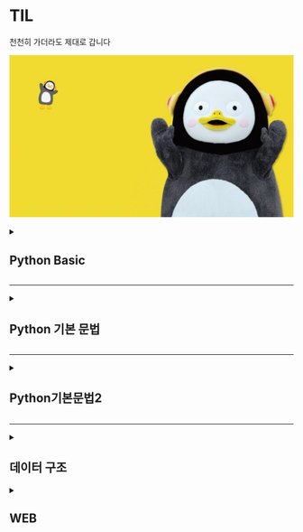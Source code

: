 # TIL
천천히 가더라도 제대로 갑니다

![펭하](/Git%20basic/img/ps.jpg)

<details>
  <summary> <h2>Python Basic</h2>  </summary>
<div markdown="1">
  
1) Python 특징
  
    * 인터프리터 언어 -> 컴파일러 언어에 비해 상대적으로 속도는 느리지만 프로그래밍이 용이함
    * 타 언어에 비해 문법이 간결하고 유연
  
2) 객체 지향 프로그래밍
  
  -> 프로그래밍에는 객체지향과 절차 지향 프로그래밍이 존재함.
  
     일반적으로 실생활에 쓰는 모든 것을 객체라고 하며, 객체지향 프로그래밍이란
     프로그램에 필요한 객체를 파악하고, 각각의 객체들의 역할이 무엇인지 정의하여 객체들 간의 
     상호작용을 통해 프로그램을 만드는 것.
  
     객체(Object)는 클래스라는 틀에서 생겨난 실체(Instance)임
  
     객체지향 프로그램은 객체와 객체간의 연결로 이루어져있으며, 객체 안에 자료구조와 알고리즘 있음.

   * 객체 지향 vs 절차 지향 프로그래밍
  
    -> 객체 지향 : 누가 어떤 일을 할 것 인가?
         * 대형 프로그래밍은 많은 기능을 수반하므로 객체 지향에 적합

       절차 지향 : 어떤 절차를 통해 일을 할 것 인가?
         * 소형 프로그래밍의 경우 적은 기능을 수반하므로 프로그래밍이 용이한 절차 지향이 적합

   * 객체지향 프로그래밍 특징
  
    1. 추상화
      * 객체들의 공통적 특징을 도출하는 것
      * 객체 지향적 관점에서는 클래스를 정의하는 것 : 추상화
  
    2. 캡슐화 
      * 구현되는 부분을 외부에 드러내지 않도록 정보를 은닉
      * 객체가 독립적 역할을 할 수 있도록 데이터와 기능을 하나로 묶어 관리
      * 외부와 상호작용할 때 메소드를 활용
  
    3. 상속성
      * 하나의 클래스가 가진 특성을 다른 클래스가 그대로 물려받을 수 있음
      * 이미 작성된 클래스를 받아 새로운 클래스를 생성
      * 기존 코드를 재활용하여 생산력 향상
  
    4. 다형성
      * 약간 다른 방법으로 동작하는 함수를 동일한 이름으로 호출
      * 동일한 명령의 해석을 연결된 객체에 의존
      * 오버라이딩(Overriding) : 부모클래스의 메소드와 같은 이름을 사용하며 매개변수도 같되 내부 소스를 재정의하는 것
      * 오버로딩(Overloading) : 같은 이름의 함수를 여러 개 정의한 후 매개변수를 다르게 하여 같은 이름을 경우에 따라 호출하여 사용하는 것
  
    5. 동적바인딩
      * 함수를 호출하면 동적 바인딩을 통해 파생 클래스에 오버라이딩된 함수가 실행
      * 프로그래밍의 유연성을 높여주며 파생 클래스에서 재정의한 함수의 호출을 보장

  -> 객체 지향 프로그래밍의 장점
  
    1. 소프트웨어 생산성 향상
    2. 현실 세계에 대한 모델링 용이
    3. 보안성 향상

  -> 객체 지향 프로그래밍의 단점
  
    1. 느린 실행 속도 (캡슐화와 격리구조 때문에 절차지향에 비해 느림)
    2. 객체지향에서는 모든 것을 객체로 생각하므로 메모리와 연산에 비용 소모
    3. 설계 시 작은 규모의 프로젝트의 경우 절차지향에 비해 복잡

</div>
</details>
<hr>
<details>
<summary><h2> Python 기본 문법 </h2></summary>
<div markdown="1">
1. 들여쓰기(Space Sensitive)
  
      -  문장을 구분할 때, 중괄호대신 들여쓰기 사용
         들여쓰기는 4칸 띄우기 혹은 Tap
         Tap과 4칸 띄워쓰기 혼용금지, 한가지 종류로만 사용
         원칙적으로는 공백(빈칸)을 권장
    
2. 주석 (Comment)
  
  -  코드를 보다 이해하기 쉽게하여 분석 및 수정이 용이
     주석은 코드에 영향을 줒 않으며, 개발 간 편의를 위해 사용
  
    한줄 주석 : #
    여러줄 주석 : ''' ~~ '''
    주석 단축키 : 컨트롤 + /

  
3. 변수(Variable)
  
  -> 데이터를 저장하기 위해 사용
     변수를 사용하면 복잡한 값을 쉽게 사용할 수 있음
     동일 변수에 다른 데이터를 언제든 할당(저장) 가능

    변수의 할당 => 변수(Variable) = 값 (Value)

    각 변수의 값을 바꿔서 저장 -> pythonic한 방법 => x, y = y, x

    식별자
  
      변수 이름 규칙
       1. 식별자의 이름은 영문 알파벳 , 언더스코어(_) , 숫자로 구성
       2. 첫 글자에 숫자가 올 수 없음
       3. 길이 제한이 없고 대소문자를 구분
       4. 파이썬에 미리 예약된 예약어는 사용 불가
       5. 내장 함수나 모듈 등의 이름도 사용하지 않아야 함

4. 연산자
  
  기본적인 사칙연산에 사용
  
      + : 덧셈
      - : 뺄셈
      * : 곱셈
      / : 나눗셈
      // : 몫
      ** : 제곱
      % : 나머지

5. 자료형 
  
  -- Python에서 사용할 수 있는 데이터의 Type

     (Data Type)  _ Boolean Type    _ Int
                 |                 |
                 |_ Numeric Type __|_ Float
                 |                 |
                 |_ String Type    |_ Complex

  1) Numeric Type (수치형 자료형)
  
    ㄱ) Int (정수)
        -> 진수표현 가능 (2진수 : 0b, 8진수 : 0o , 16진수 : 0x )
  
    ㄴ) Float (실수 자료형)
  
        -> 실수의 값을 처리할 때 의도하지 않은 값이 나올 수 있음
        (3.2 - 3.1 = 0.100000000000009)

        -> 부동소수점 때문 (Floating point rounding error)
  
         * 컴퓨터는 2진수를 사용하여 10진수 0.1은 2진수로 표현하면 01.00011001100110.... 으로
         * 무한대로 반복, 무한대 숫자를 그대로 저장할 수 없어 근사값만 표시
         * 매우 작은 수를 이용하여 비교하거나 math 모듈을 이용하여 해결 가능

  2) String Type (문자열 자료형)
    -- 모든 문자는 Str tpye
       작은 따옴표 ' 또는 큰 따옴표 " 를 이용하여 표기
       '우리는 "하나"' 또는 "우리는 '하나'" 와 같이 중첩하여 사용 가능

    * Escape sequence
      역슬래시 \ 뒤에 특정 문자가 와서 기능을 하는 문자
        \n : 줄바꿈
        \t : 탭
        \r : 캐리지 리턴
        \0 : null
        \\ : \
        \' : '
        \" : "

    * 문자열 연산
      "A" + "B" = "AB"
      "A" * 3 = "AAA"

    * f-string : print(f'Hello, {name}! 성적은 {score}')
        -> name = A , score = 80 일 때, 츨력값은 Hello, A! 성적은 80

  3) None
    -- 값이 없음을 표현하기 위해 None 타입 존재
       일반적으로 반환 값이 없는 함수에서 사용하기도 함

  4) Boolean 
    -- True 와 False를 값으로 가지며 참과 거짓을 표현

    * 비교 연산자
      < , > : 초과, 미만
      <=, >= : 이상, 이하
      == : 동일
      != : 같지 않음
      is : 객체 아이덴티티 (OPP)
      is not : 객체 아이덴티티가 아닌 경우 

    * 논리 연산자
      and = 둘 모두 True일 때, True
      or = 둘 중 하나만 True 면 True
      Not = True -> False , False -> True
      -> not, and, or 순으로 우선순위가 높음

    * Falsy : False는 아니지만 False로 취급되는 값
      -> 0, 0.0 , () , [], {}, None, ""

6. 컨테이너
        
  -- 여러 개의 값을 담을 수 있는 객체, 서로 다른 자료형을 저장할 수 있음
     컨테이너는 순서가 있는 Ordered Data 와 순서가 없는 Unordered Data로 구분
     (순서가 있다 = 정렬되어 있다는 의미는 아님)

    컨테이너 분류                        __ 리스트
                                       |
                 __ 시퀀스형 (순서 o) __|__ 튜플
                |                      |
    Container   |                      |__ 레인지
                |
                |__ 비시퀀스형 (순서 x) ____ 세트
                                        |
                                        |__ 딕셔너리

  1) 시퀀스형
        
    ㄱ) 리스트 : 여러 개의 값을 순서가 있는 구조로 저장하고싶을 때 사용
        -> 어떤 자료형도 저장 가능, 생성된 후 내용 변경 가능
           인덱스를 이용해 데이터에 접근 가능
    ㄴ) 튜플 : 여러 개의 값을 순서가 있는 구조로 저장하고 싶을 때 사용
        -> 리스트와 달리 담고 있는 값은 변경 불가능, 인덱스로 접근은 가능
           단일 항목의 경우 : 하나의 항목으로 구성된 튜플은 생성 시 값 뒤에 쉼표를 붙임
           복수 항목의 경우 : 마지막에 쉼표는 없어도 되지만, 넣는 것을 권장
           튜플 대입 -> x,y = 1, 2 라는 변수 선언은 실제로는 튜플로 처리
                       x,y = (1, 2)
    ㄷ) 레인지 : 숫자의 시퀀스를 나타내기 위해 사용, 주로 반복문과 함께 사용
        -> range(n) : 0~ n-1 까지의 숫자
           range(n,m) : n ~ m-1 까지의 숫자
           range(n, m, s) : n ~ m-1 까지 s씩 증가

    * 슬라이싱 연산자 : 시퀀스를 특정 단위로 슬라이싱 가능
        
      * 인덱스와 콜론을 사용하여 문자열의 특정 부분만 잘라낼 수 있음
      * 리스트, 튜플, range, 문자열에 사용가능
      * [n : m] -> n번쨰 ~ m-1 번째
      * [n : m : k] -> n ~ m-1 까지 k간격으로 슬라이싱

  2) 비시퀀스형
        
    ㄱ) 셋 : 중복되는 요소 없이, 순서에 상관없는 데이터의 묶음
             순서가 없으므로 인덱스를 통한 접근 불가능
             수학에서 집합을 표현한 컨데이너
             담고있는 요소를 삽입, 변경, 삭제 가능 (mutable 자료형)
        * 셋 연산자 
          * | : 합집합
          * & : 교집협
          * - : 차집합
          * ^ : 대칭차집합 
    ㄴ) 딕셔너리 : 키 - 값 (key - value) 쌍으로 이루어진 자료형
        key 는 변경 불가능한 (immutable) 자료형만 활용 가능
        * string, integer, float, boolean, tuple, range
        value 는 모든 데이터 사용 가능

7. 형변환
        
  -> 파이썬에서 데이터 형태는 서로 변환할 수 있음
        
    1) 암시적 형변환 : 사용자가 의도하지 않고 파이썬 내부적으로 자료형을 변환 (bool, int, float)
    2) 명시적 형변환 : 사용자가 특정 함수를 활용하여 의도적으로 자료형을 변환 (int, float, str )

</div>
</details>

<hr>

<details>
<summary><h2>Python기본문법2</h2></summary>
<div markdown="1">
1. 제어문
 -> 특정 상황에 따라 코드를 선택적으로 실행하거나 반복 실행하기 위해 사용
  제어문은 순서도(Flowchart)로 표현 가능

 1) 조건문
  
    참/ 거짓에 따라 분기가 나뉨
    
      if 조건 == True:
        분기 1
      else:
        분기 2

    ㄱ) 복수 조건문
      복수의 조건문은 elif를 이용해서 표현
      
        if 조건:
            분기 1
        elif 조건:
            분기 2
        elif 조건:
            분기 3
        else:
            분기 4

    ㄴ) 중첩 조건문
      조건문 안데 다른 조건문을 중첩해서 사용할 수 있음
      
        if 조건:
            if 조건:
                분기 1-1
            else:
                분기 1-2
        eles:
            분기 2

    ㄷ) 조건 표현식
  
      조건에 따라 값을 정할 때 활용
      삼항 연산자로도 불림
  
      'true인 경우 값 if 조건 else false인 경우 값'
  
        ex) X= A
        Y = A if type(X)==int else Y = B
        => Y = B

 2) 반복문
  
    특정 조건을 만족할 때까지 반복
  
    ㄱ) while문 : 종료 조건에 해당하는 코드를 통해 종료
  
    ㄴ) for문 : 반복 가능한 객체롤 모두 순회하면 자동 종료
  
      -> break, continue, for-else 등을 통해 제어 가능
  
      *List Comprehension : 표현식과 제어문을 통해 리스트를 간결하게 생성
          ex) [code for 변수 in iterable if 조건식]
    
    ㄷ) 반복문 제어

      * break : 반복문을 종료
      * continue : 이후 코드 블록은 수행하지 않고 다음 반복을 수행
      * for-else : 끝까지 반복문을 실행한 후 else문 실행
        (break를 통해 중간에 종료되면 else문은 실행되지 않음)
      * pass : 아무것도 하지 않음

2. 함수
   
   -> 함수는 Decomposition(분해), Abstracion(추상화)가 가장 큰 키워드
     Decomposition : 기능을 분해하고 재사용 가능하게 하기
     Abstraction : 복잡한 내부 정보를 모르더라도 사용 가능하게 하기
  
1) 함수의 종류
   
   * 내장함수 : 파이썬에 기본 내장된 함수
   * 외장함수 : import문을 통해 외부 라이브러리에서 불러온 함수
   * 사용자 정의 함수 : 사용자가 직접 만든 함수               

2) 함수의 정의
   
   * 함수(Function)
   - 특정한 기능을 하는 코드의 조각
   
   - 특정 코드를 매번 다시 작성하지 않고 필요시에만 호출하여 간편하게 사용
   * 기본 구조
  
       def name(data, parameters):
       ```
       ```
       return answer
   
   * 선언과 호출 (define & call)
  
   - 함수의 선언은 def 키워드를 활용함
   - 들여쓰기를 통해 Function body를 작성
   - 함수는 parameter를 넘겨줄 수 있음
   - 함수는 동작후에 return을 통해 결괏값을 전달함

3) 함수의 결과값(Outout)
   
   *Void function
    명시적인 return 값이 없는 경우, None을 반환하고 종료
   
   *Value returning function
    함수 실행 후, return문을 통해 값 반환
    return을 하게 되면, 값 반환 후 함수가 바로 종료
   
   *print vs return
    print함수와 return의 차이점
    -> print를 사용하면 호출될 때마다 값이 출력됨(주로 테스트를 위해 사용)
    -> 데이터 처리를 위해서는 return 사용

4) 함수의 입력(Input)
   
   *Parameter 와 Argument
   
   - Parameter : 함수를 정의할 때, 함수 내부에서 사용되는 변수
   - Argument : 함수를 호출할 때, 넣어주는 값
     ->함수 호출 시 함수의 parameter를 통해 전달되는 값
       Argument는 소괄호 안에 할당 func_name(argument)
     * 필수 Argument : 반드시 전달되어야 하는 argument
     * 선택 Argument : 값을 전달하지 않아도 되는 경우는 기본값이 전달
       Argument는 위치에 따라, 직접 값을 지정하여, default 값을 미리 지정해서 사용

5) 가변인자 (*args)
   
   *가변인자 : 여러 개의 Positional Argument를 하나의 필수 parameter로 받아서 사용
    -> 몇 개의 Positional Argument를 받을지 모르는 함수를 정의할 때 유용
   
   패킹, 언패킹

     -> 패킹 : 여러 개의 데이터를 묶어서 변수에 할당하는 것
  
     -> 언패킹 : 시퀀스 속의 요소들을 여러 개의 변수에 나누어 할당하는 것
  
     -> 언패킹시 변수의 개수와 할당하고자 하는 요소의 갯수가 동일해야함
  
     -> 언패킹시 왼쪽의 변수에 * 를 붙이면 할당하고 남은 요소를 리스트에 담을 수 있음
  
     *는 스퀀스 언패킹 연산자라고도 불리며, 말 그대로 시퀀스를 풀어 헤치는 연산자

6) 가변 키워드 인자 (**kwargs)
   
   * 몇 개의 키워드 인자를 받을지 모르는 함수를 정의할 때 유용
   * **kwargs는 딕셔너리로 묶여 처리되며, parameter에 **를 붙여 표현
</div>
</details>
<hr>
<details>
<summary><h2>데이터 구조</h2></summary>
<div markdown="1">
1. 데이터 구조 활용
    데이터 구조를 활용하기 위해서는 메서드(method)를 활용
    * 메서도는 클래스 내부에 정의한 함수, 사실상 함수 동일

2. 데이터 구조
    1) 순서가 있는 데이터 구조
        
        ㄱ) 문자열(String Type)
            
            *문자들의 나열 (모든 문자는 str타입)
            *문자열은 작은 따옴표나 큰따옴표를 활용하여 표기
            *문자열을 묶을 때 동일한 문장부호를 활용
            *PEP8에서는 소스코드 내에서 하나의 문장부호를 선택하여 유지하도록 함
        
            i) 문자열 조회/탐색 및 검증 메서드

                *S.find(x) : x의 첫번쨰 위치, 없으면 -1 반환
                *S.index(x) : x의 첫번쨰 위치, 없으면 에러
                *S.isalpha() : 알파벳 문자 여부
                *S.isupper() : 대문자 여부
                *S.islower() : 소문자 여부
                *S.istitle() : 타이틀 형식 여부
            
            ii) 문자열 변경 메서드

                *S.replace(old,new[,count]) : 바꿀 대상 글자를 새로운 글자로 바꿔서 반환
                *S.strip() : 공백이나 특정 문자를 제거
                *S.split() : 공백이나 특정 문자를 기준으로 분리
                *S.capitalize() : 가장 첫번쨰 글자를 대문자로 변경
                *S.title() : 문자열 내 띄워쓰기 기준으로 각 단어의 첫번재 글자는 대문자, 나머지는 소문자
                *S.upper() : 모두 대문자로
                *S.lower() : 모두 소문자로
                *S.swapcase() : 대 , 소문자 서로 변경

            iii) 문자열은 immutable 이지만 새로운 문자열을 생성해서 문자열을 변경

        2) 리스트 자료형 (List)

            리스트는 여러개의 값을 순서가 있는 구조로 저장하고 싶을 떄 사용

            i) 리스트의 생성과 접근
                리시트는 대괄호 또는 list()로 생성
            
            ii) 리스트메서드
                
                l.append(x) : 리스트 마지막에 x 추가
                l.insert(i,x) : 리스트 인덱스 i에 x를 삽입
                l.remove(x) : 리스트 가장 왼쪽에 있는 항목 x를 제거
                l.pop() : 리스트 가장 오른쪽에 있는 마지막 항목 반환 후 제거
                l.extend(m) : 순회형 m의 모든 항목들의 리스트 끝에 추가
                l.index(x, start, end) : 리스트에 있는 항목 중 가장 왼쪽에 있는 항목 x의 인덱스를 반환
                l.reverse() : 리스트를 거꾸로 정렬
                l.sort() : 리스트 정렬
                l.count(x) : 리스트에서 x가 몇개 존재하는지 반환

        3) 튜플 (Tuple)

            여러 개의 값을 순서가 있는 구조로 저장
            (리스트와 차이점 : 생성 후 담고 있는 값 변경 불가)

            i) 튜플 메서드 : 리스트 메서드와 거의 대부분 일치

        4)연산자
            
            Membership 연산자
                멤버십 연산자 in을 통해 특정 요소가 속해 있는지 여부를 확인
            Sequence type 연산자
                산술 연산자 + : 시퀀스 간의 연결
                반복 연산자 * : 시퀀스를 반복

    2. 순서가 없는 데이터 구조

        1) 셋(Set)

            Set이란 중복되는 요소 없이, 순서에 상관없는 데이터들의 묶음
                중복허용하지 않음, 인덱스로 접근 불가

            i) Set 메서드

                s.copy() : 셋의 얕은 복사본을 반환
                s.add(x) : 항목x가 셋 s에 없다면 추가
                s.pop() : 셋 s에서 랜덤하게 항목을 반환하고, 해당 항목을 제거 (set이 비어있으면 keyerror)
                s.remove(s) : 항목 x를 셋s에서 삭제, 항목 존재하지 않으면 key error
                s.discard(x) : 항목 x가 셋 s에 있는 경우, 항목 x를 셋 s에서 삭제
                s.update(t) : 셋 t에 있는 모든 항목 중 셋 s에 없는 항목을 추가
                s.clear() : 모든 항목을 제거
                s.isdisjoint(t) : 셋 s가 셋 t의 서로 같은 항목을 하나라도 갖고 있지 않으면 true 반환
                s.issubset(t) : 셋 s가 셋t의 하위 셋인 경우, True
                s.issuperset(t) : 셋 s가 셋 t의 상위 셋인 경우, True        
        
        2) 딕셔너리 (Dictionary)

            키-값 쌍으로 이루어진 자료형
            Dictionary의 키는 변경 불가능한 데이터만 활용 가능

                i) Dictionary 메서드

                    d.clear() : 모든 항목을 제거
                    d.copy() : 딕셔너리의 d의 얕은 복사본을 반환
                    d.keys() : 딕셔너리 d의 모든 키를 담은 뷰를 반환
                    d.values() : 딕셔너리 d의 모든 값을 담은 뷰를 반환
                    d.items() : 딕셔너리 d의 모든 키-값 쌍을 담은 뷰를 반환
                    d.get(k) : 키 k의 값을 반환, 없으면 None
                    d.get(k,v) : 키 k의 값을 반환, 없으면 v
                    d.pop(k) : 키 k의 값을 반환, 키 k인 항목을 딕셔너리 d에서 삭제,
                               키가 없으면 keyerror
                    d.pop(k,v) : 키 k의 값을 반환하고 k인 항목을 딕셔너리 d에서 삭제
                               키 k가 딕셔너리 d에 없을 경우 v 반환
                    d.update() : 딕셔너리 d의 값을 매핑하여 업데이트

3. 얕은 복사와 깊은 복사
    
    1) 할당
        
        대입 연산자(=)
        -> 해당 주소의 일부 값을 변경하는 경우 이를 참조하는 모든 변수에 영향

    2) 얕은 복사

        Slice 연산자를 활용하여 같은 원소를 가진 리스트지만 연산된 결과를 복사
    
    3) 깊은 복사
        
        -> 원본과 복사본이 전혀 다른 개체가 됨

</div>
</details>

<details>
  <summary> <h2>WEB</h2>  </summary>
<div markdown="1">
  
1) WEB 구성요소
  
    * HTML => 구조
    * CSS => 표현
    * Javascript => 동작

2) WEB 사이트와 브라우저
  
  -> 웹 사이트는 브라우저를 통해 동작함, 브라우저마다 동작이 달라 문제가 생기는 경우가 많음
   => 해결책으로 웹 표준이 등장

3) HTML
  
    -> HTML : Hyper Text Markup Language
         * Hyper Text = 참조를 통해 사용자가 한 문서에서 다른 문서로 즉시 접근할 수 있는 텍스트
         * Markup Language = 태그 등을 이용하여 문서나 데이터의 구조를 명시하는 언어
       
       
       HTML 기본 구조
         * HTML : 문서의 최상위(root) 요소
         * HEAD : 문서 메타데이터 요서
             문서 제목, 인코딩, 스타일, 외부 파일 로딩 등
             일반적으로 브라우저에  나타나지 않는 내용
         * BODY : 문서 본문 요소
             실제 화면 구성과 관련된 내용

       head 예시
         <title> : 브라우저 상단 타이틀
         <meta> : 문서 레벨 메타데이터 요소
         <link> : 외부 리소스 연결 요소 (CSS파일, favicon 등)
         <script> : 스크립트 요소 (Javascript파일/ 코드)
         <style> : CSS 직접 작성

    -> 요소(element)
         * HTML 요소는 시작 태그와 종료 태그 그리고 태그 사이에 위치한 내용으로 구성
            요소는 태그로 컨텐츠를 감싸는 것으로 그 정보의 성격과 의미를 정의
            내용이 없는 태그도 존재 (br, hr, img, input, link, meta)
         * 요소는 중첩될 수 있음
            요소의 중첩을 통해 하나의 문서를 구조화
            여는 태그와 닫는 태그의 쌍을 잘 확인해야함
                오류를 반환하는 것이 아닌 그냥 레이아웃이 깨진 상태로 출력되기 때문에, 디버깅이 힘들어 짐

    -> 속성(attribute)
         * 속성을 통해 태그의 부가적인 정보를 설정할 수 있음
         * 요소는 속성을 가질 수 있으며, 경로나 크기와 같은 추가적인 정보를 제공
         * 요소의 시작 태그에 작성하며 보통 이름과 값이 하나의 쌍으로 존재
         * 태그와 상관없이 상요 가능한 속성(HTML Global Attribute)들도 있음

        HTML Global Attribute
          * 모든 HTML요소가 공통으롷 사용할 수 있는 대표적인 속성 (몇몇 요소에는 아무 효과가 없을 수 있음)
            ID : 문서 전체에서 유일한 고유 식별자 지정
            class : 공백으로 구분된 해당 요소의 클래스의 목록 (CSS, JS에서 요소를 선택하거나 접근)
            data-* : 페이지에 개인 사용자 정의 데이터를 저장하기 위해 사용
            style : inline 스타일
            title : 요소에 대한 추가 정보 지정
            tabindex : 요소의 탭 순서
    
    -> 시맨틱 태그
         * HTML 태그가 특정 목적, 역할 및 의미적 가치를 가지는 것
            예를 들엉 H1태그는 '이 페이지에서 최상위 제목' 인 텍스트를 감싸는 역할을 나타냄
         * Non semantic 요소로는 div, span등이 있으며, a, form, table 태그들도 시맨틱 태그로 볼 수 있음
         * HTML5에서는 기존에 단순히 콘텐츠의 구획을 나타내기 위해 사용한 div 태그를 대체하여 사용하기 위해 의미론적 요소를 담은 태그들이 추가됨
         * 대표적인 시맨틱 태그 목록
            * header : 문서 전체나 섹션의 헤더
            * nav : 네비게이션
            * aside : 사이드에 위치한 공간, 메인 콘텐츠와 관련성이 적은 콘텐츠
            * section : 문서의 일반적인 구분, 컨텐츠의 그룹을 표현
            * article : 문서, 페이지, 사이트 안에서 독립적으로 구분되는 영역
            * footer : 문서 전체나 섹션의 푸터(마지막 부분)

        *시멘틱 태그를 사용해야하는 이유
            의미론적 마크업
                개발자 및 사용자 뿐만 아니라 검색엔진 등에 의미있는 정보의 그룹을 태그로 표현
                단순히 구역을 나누는 것 뿐만 아니라 '의미'를 가지는 태그들을 활용하기 위한 노력
                요소의 의미가 명확해지기 때문에 코드의 가독성을 높이고 유지보수를 쉽게 함
                검색 엔진 최적화를 위해서 메타태그, 시맨틱 태그 등을 통한 마크업을 효과적으로 활용해야함

    -> 텍스트로 작성된 코드가 랜더링을 통해 사용자가 볼 수 있는 웹사이트로 바뀜

    -> DOM(Document Object Model) 트리
        * 텍스트 파일인 HTML 문서를 브라우저에서 랜더링하기 위한 구조
            HTML 문서에 대한 모델을 구성
            HTML 문서 내의 각 요소에 접근 / 수정에 필요한 프로퍼티와 메서드를 제공함

    -> HTML 문서 구조화
        인사인 요소는 글자처럼 취급
        블록 요소는 한 줄 모두 사용

        텍스트 요소
            <a></a> href 속성을 활용하여 다른 url로 연결하는 하이퍼링크 생성
            <b></b> 굵은 글씨 요소
            <strong></strong> 중요한 강조하고자 하는 요소 (보통 굵은 글씨로 표현)
            <br></br> 텍스트 내에 줄 바꿈 생성
            <i></i> 기울임 글씨 요소
            <em></em> 중요한 강조하고자 하는 요소 (보통 기울임 글씨로 표현)
            <img> src 속성을 활용하여 이미지 표현
            <span></span> 의미없는 인라인 컨테이너

        그룹 컨텐츠
            <p></p> 하나의 문단
            <hr> 문단 레벨 요소에서의 제의 분리, 수평선으로 표현됨
            <ol></ol> 순서가 있는 리스트
            <ul></ul> 순서가 없는 리스트
            <pre></pre> HTML에 작성한 내용을 그대로 표현, 보통 고정폭 글꼴이 사용되고 공백 문자를 유지
            <blockquote></blockquote> 텍스트가 긴 인용문, 주로 들여쓰기를 한 것으로 표현됨
            <div></div> 의미 없는 블록 레벨 컨테이너
        
        form : <form>은 정보를 서버에 제출하기 위해 사용하는 태그
        <form> 기본 속성
            action : form을 처리할 서버의 url (데이터를 보낼 곳)
            method : 사용할 HTTP 메서드 (GET 또는 POST)
            enctype : method가 post인 경우 데이터의 유형
                application/x-www-form-urlencoded : 기본값
                multipart/form-data : 파일 전송 시 (input type이 file인 경우)
        
        input : 다양한 타입을 가지는 입력 데이터 유형과 위젯이 제공됨
        <input> 대표 속성
            name : form control에 적용되는 이름 (이름 / 값 페어로 전송됨)
            value : form control에 적용되는 값 (이름 / 값 페어로 전송됨)
            required, readonly, autofocus 등등
        input label : label을 클릭하여 input 자체의 초점을 맞추거나 활성화 시킬 수 있음
            사용자는 선택할 수 있는 영역이 늘어나 웹 / 모바일 환경에서 편하게 사용할 수 있음
            label과 input 입력의 관계가 시각적 뿐만 아니라 화면리더기에서도 label을 읽어
            쉽게 내용을 확인할 수 있도록 함
        <input>에 id 속성을, <label>에는 for 속성을 활용하여 상호 연관을 시킴
        input 유형 - 일반
            *일반적으로 입력을 받기 위하여 제공되며 타입별로 HTML 기본 검증 혹은 추가 속성을 활용할 수 있음
                *text : 일반 텍스트 입력
                *password : 입력 시 값이 보이지 않고 문자를 특수기호(*)로 표현
                *email : 이메일 형식이 아닌 경우 form 제출 불가
                *number : min, max, step 속성을 활용하여 숫자 범위 설정 가능
                *file : accept 속성을 황용하여 파일 타입 지정 가능
        일반적으로 label 태그와 함께 사용하여 선택 항목을 작성함
        동일 항목에 대하여는 name을 지정하고 선택된 항목에 대한 value를 지정해야 함

4) CSS

    -> 스타일을 지정하기 위한 언어
        *CSS 구문은 선택자를 통해 스타일을 지정할 HTML 요소를 선택
        *중괄호 안에서는 속성과 값, 하나의 쌍으로 이루어진 선언을 진행
        *각 쌍은 선택한 요소의 속성, 속성에 부여할 값을 의미
            속성 : 어떤 스타일 기능을 변경할 지 결정
            값 : 어떻게 스타일 기능을 변경할 지 결정

    -> CSS 정의 방법
        *인라인
            인라인을 쓰게 되면 실수가 잦아짐 (중복 발생, 찾기 힘들어짐)
        *내부참조
            내부 참조를 쓰게 되면 코드가 너무 길어짐
        *외부참조 (분리된 CSS파일)
            가장 많이 쓰는 방식 
    
    -> CSS 선택자
        *선택자 유형
            기본 선택자
                전체 선택자, 요소 선택자
                클래스 선택자, 아이디 선택자, 속성 선택자
            결합자
                자손 결합자, 자식 결합자
                일반 형제 결합자, 인접 형제 결합자
            의사 클래스/요소
                링크. 동적 의사 클래스
                구조적 의사 클래스, 기타 의사 클래스, 의사 엘리먼트, 속성 선택자
            요소 선택자
                HTML 태그를 직접 선택
            클래스 선택자
                마침표 문자로 시작하며, 해당 클래스가 적용된 항목을 선택
            아이디(ID) 선택자
                # 문자로 시작, 해당 아이디가 적용된 항목을 선택
                일반적으로 하나의 문서에 1번만 사용
                여러 번 사용해도 동작하지만, 단일 ID를 사용하는 것을 권장
            
    -> CSS 적용 우선순위
        CSS 우선순위를 아래오 ㅏ같이 그룹을 지어볼 수 있다.
            1. 중요도(Important)
                !Important
            2. 우선순위(Specificity)
                인라인 > id > class, 속성, psuedo-class > 요소, pseudo-element
            3. CSS 파일 로딩 순서

    -> CSS 상속
        CSS는 상속을 통해 부모 요소의 속성을 자식에게 상속한다.
            속성중에는 상속이 되는 것과 되지 않는 것들이 있다.
            상속 되는 것 : Text 관련 요소 (font, color, text-align), opacity, visibility 등
            상속 되지 않는 것 : Box model 관련 요소 (width, height, margin, padding, border, box-sizing, display), Position 관련 요소(position,top/right/bottom 등)
    
    -> CSS 기본 스타일
        px(픽셀) : 모니터 해상도의 한 화소인 '픽셀' 기준
                   픽셀의 크기는 변하지 않기 때문에 고정적인 단위
        % : 백분율 단위, 가변적인 레이아웃에서 자주 사용
        em : 상속의 영향을 받음, 배수 단위, 요소에 지정된 사이즈에 상대적인 사이즈를 가짐
        rem : 상속의 영향을 받지 않음, 최상위 요소의 사이즈를 기준으로 배수 단위를 가짐

    -> 크기 단위
        px : 브라우저의 크기를 변경해도 그대로 유지됨
        vw : 브라우저의 크기에 따라 크기가 변함

    -> 색상 단위
        색상 키워드 (대소문자를 구분하지 않음, res,blue,black과 같은 특정 색을 직접 글자로 나타냄)
        RGB 색상 (16진수 표기법 혹은 함수형 표기법을 사용해서 특정 색을 표현하는 방식)
        HSL 색상 (색상, 채도, 명도를 통해 특정 색을 표현하는 방식)

    -> Selectors 심화
        결합자
            자손 결합자
                selector A 하위의 모든 selector B 요소
            자식 결합자
                selector A 바로 아래의 selector B 요소
            일반 형제 결합자
                selectorA의 형제 요소 중 뒤에 위치하는 selectorB 요소를 모두 선택
            인접 형제 결합자
                selectorA의 형제 요소 중 바로 뒤에 위치하는 selectorB 요소를 선택

    -> CSS 박스 모델
        모든 요소는 네모(박스모델)이고,
        위에서부터 아래로, 왼쪽에서 오른쪽으로 쌓인다.

        모든 HTML 요소는 BOX형태로 이루어져 있음
        하나의 박스는 네개의 영역으로 이루어짐
            margin : 테두리 바깥의 외부 여백, 배경색을 지정할 수 없음 
            border : 테두리 영역 
            padding : 테두리 안쪽의 내부 여백, 요소에 적용된 배경색, 이미지는 padding까지 적용
            content : 글이나 이미지 등 요소의 실제 내용

        box-sizing
            기본적으로 모든 요소의 box-sizing은 content-box
                padding을 제외한 순수 content 영역만을 box로 지정
            다만, 우리가 일반적으로 영역을 볼 때, border 까지의 너비를 원함
                box-sizing을 border-box로 설정
        
    -> CSS display
        모든 요소는 네모(박스모델)이고, 좌측 상단에 배치
        display에 따라 크기와 배치가 달라진다

        대표적으로 활용되는 display
            display : blockquote
                줄 바꿈이 일어나는 요소
                화면 크기 전체의 가로 폭을 차지함
                블록 레벨 요소 안에 인라인 레벨 요소가 들어갈 수 있음
            display : inline
                줄 바꿈이 일어나지 않는 행의 일부 요소
                content 너비만큼 가로 폭을 차지
                width, height, margin-top, margin-bottom을 지정할 수 없음
                상하 여백은 line-height로 지정한다.
            display : inline-block
                block과 inline 레벨 요소의 특징을 모두 가짐
                inline처럼 한 줄에 표시할 수 있고, block처럼 width, height, margin 속성을 모두 지정할 수 있음
            display : none
                해당 요소를 화면에 표시하지 않고, 공간조차 부여하지 않음
                이와 비슷한 visibility : hidden은 해당 요소가 공간은 차지하나 화면에 표시만 하지 않는다.
    
    -> CSS Position
        문서 상에서 요소의 위치를 지정
        static : 모든 태그의 기본 값
            일반적인 요소의 배치 순서에 따름
            부모 요소 내에서 배치될 때는 부모 요소의 위치를 기준으로 배치
        
        relative, absolute, fixed, sticky는 좌표 프로퍼티를 이용하여 이동 가능

        1. relative : 상대 위치
            자기 자신의 static 위치를 기준으로 이동 (normal flow 유지)
            레이아웃에서 요소가 차지하는 공간은 static일 떄와 같음
        2. absolute : 절대 위치
            요소를 일반적인 문서 흐름에서 제거 후 레이아웃에 공간을 차지하지 않음
            static이 아닌 가장 가까이 있는 부모/조상 요소를 기준으로 이동
        3. fixed : 고정 위치
            요소를 일반적인 문서 흐름에서 제거 후 레이아웃에 공간을 차지하지 않음
            부모 요소와 관계없이  viewport를 기준으로 이동 (스크롤 시에도 항상 같은 곳에 위치)
        4. sticky : 스크롤에 따라 static -> fixed로 변경
            속성을 적용한 박스는 평소에 문서 안에서 position : static 상태와 같이 일반적인 흐름에 따르지만
            스크롤 위치가 임계점에 이르면, position : fixed와 같이 박스를 화면에 고정할 수 있는 속성

    -> CSS 원칙
        CSS 원칙 1,2 : Normal flow
            모든 요소는 네모,  좌측 상단에 배치
            display에 따라 크기와 배치가 달라짐
        CSS 원칙 3 
            position으로 위치의 기준을 변경
                relative : 본인의 원래 위치
                absolute : 특정 부모의 위치
                fixed : 화면의 위치
                sticky : 기본적으로 static이나 스크롤 이동에 따라 fixed로 변경
</div>
</details>

